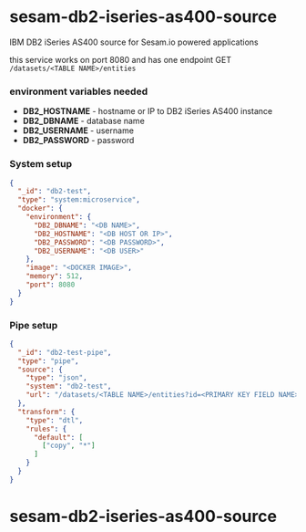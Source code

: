 # sesam-db2-iseries-as400-source
IBM DB2 iSeries AS400 source for Sesam.io powered applications

this service works on port 8080 and has one endpoint GET `/datasets/<TABLE NAME>/entities`

### environment variables needed
* **DB2_HOSTNAME** - hostname or IP to DB2 iSeries AS400 instance 
* **DB2_DBNAME** - database name 
* **DB2_USERNAME** - username
* **DB2_PASSWORD** - password

### System setup 
```json
{
  "_id": "db2-test",
  "type": "system:microservice",
  "docker": {
    "environment": {
      "DB2_DBNAME": "<DB NAME>",
      "DB2_HOSTNAME": "<DB HOST OR IP>",
      "DB2_PASSWORD": "<DB PASSWORD>",
      "DB2_USERNAME": "<DB USER>"
    },
    "image": "<DOCKER IMAGE>",
    "memory": 512,
    "port": 8080
  }
}

```

### Pipe setup

```json
{
  "_id": "db2-test-pipe",
  "type": "pipe",
  "source": {
    "type": "json",
    "system": "db2-test",
    "url": "/datasets/<TABLE NAME>/entities?id=<PRIMARY KEY FIELD NAME>&lmdt=<LAST MODIFIED FIELD NAME>"
  },
  "transform": {
    "type": "dtl",
    "rules": {
      "default": [
        ["copy", "*"]
      ]
    }
  }
}
```
# sesam-db2-iseries-as400-source
